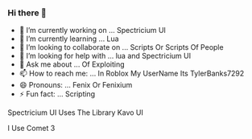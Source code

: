 ### Hi there 👋


- 🔭 I’m currently working on ... Spectricium UI
- 🌱 I’m currently learning ... Lua
- 👯 I’m looking to collaborate on ... Scripts Or Scripts Of People
- 🤔 I’m looking for help with ... lua and Spectricium UI
- 💬 Ask me about ... Of Exploiting
- 📫 How to reach me: ... In Roblox My UserName Its TylerBanks7292
- 😄 Pronouns: ... Fenix Or Fenixium
- ⚡ Fun fact: ... Scripting


Spectricium UI Uses The Library Kavo UI


I Use Comet 3
